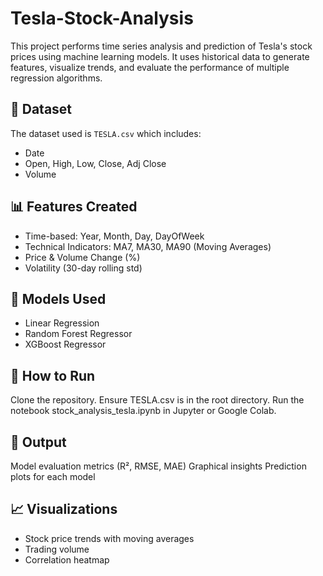 # Tesla-Stock-Analysis


This project performs time series analysis and prediction of Tesla's stock prices using machine learning models. It uses historical data to generate features, visualize trends, and evaluate the performance of multiple regression algorithms.

## 📁 Dataset
The dataset used is `TESLA.csv` which includes:
- Date
- Open, High, Low, Close, Adj Close
- Volume

## 📊 Features Created
- Time-based: Year, Month, Day, DayOfWeek
- Technical Indicators: MA7, MA30, MA90 (Moving Averages)
- Price & Volume Change (%)
- Volatility (30-day rolling std)

## 🧠 Models Used
- Linear Regression
- Random Forest Regressor
- XGBoost Regressor

## 🚀 How to Run
Clone the repository.
Ensure TESLA.csv is in the root directory.
Run the notebook stock_analysis_tesla.ipynb in Jupyter or Google Colab.

## 📌 Output
Model evaluation metrics (R², RMSE, MAE)
Graphical insights
Prediction plots for each model

## 📈 Visualizations
- Stock price trends with moving averages
- Trading volume
- Correlation heatmap
